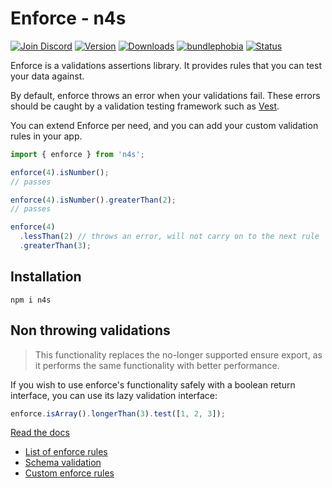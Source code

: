 # Enforce - n4s

[![Join Discord](https://badgen.net/discord/online-members/WmADZpJnSe?icon=discord&label=Discord)](https://discord.gg/WmADZpJnSe) [![Version](https://badgen.net/npm/v/vest?&icon=npm)](https://www.npmjs.com/package/n4s) [![Downloads](https://badgen.net/npm/dt/n4s?label=Downloads)](https://www.npmjs.com/package/n4s) [![bundlephobia](https://badgen.net/bundlephobia/minzip/n4s)](https://bundlephobia.com/package/n4s) [![Status](https://badgen.net/github/status/ealush/vest)](https://github.com/ealush/vest/actions)

Enforce is a validations assertions library. It provides rules that you can test your data against.

By default, enforce throws an error when your validations fail. These errors should be caught by a validation testing framework such as [Vest](https://github.com/ealush/vest).

You can extend Enforce per need, and you can add your custom validation rules in your app.

```js
import { enforce } from 'n4s';

enforce(4).isNumber();
// passes

enforce(4).isNumber().greaterThan(2);
// passes

enforce(4)
  .lessThan(2) // throws an error, will not carry on to the next rule
  .greaterThan(3);
```

## Installation

```
npm i n4s
```

## Non throwing validations

> This functionality replaces the no-longer supported ensure export, as it performs the same functionality with better performance.

If you wish to use enforce's functionality safely with a boolean return interface, you can use its lazy validation interface:

```js
enforce.isArray().longerThan(3).test([1, 2, 3]);
```

[Read the docs](https://ealush.github.io/n4s)

- [List of enforce rules](https://ealush.github.io/n4s/#/rules)
- [Schema validation](https://ealush.github.io/n4s/#/shape)
- [Custom enforce rules](https://ealush.github.io/n4s/#/custom)
